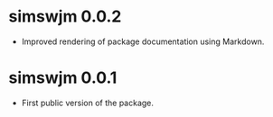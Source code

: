 # simswjm 0.0.2

* Improved rendering of package documentation using Markdown.

# simswjm 0.0.1

* First public version of the package.

